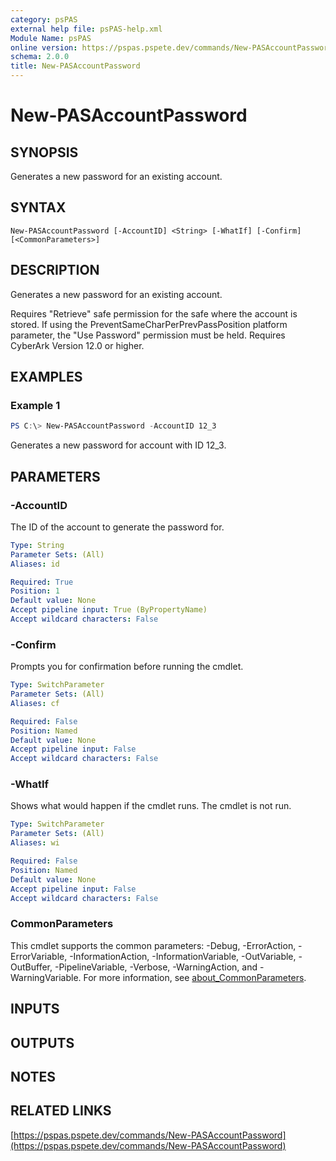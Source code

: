 ```yaml
---
category: psPAS
external help file: psPAS-help.xml
Module Name: psPAS
online version: https://pspas.pspete.dev/commands/New-PASAccountPassword
schema: 2.0.0
title: New-PASAccountPassword
---
```


# New-PASAccountPassword

## SYNOPSIS
Generates a new password for an existing account.

## SYNTAX

```
New-PASAccountPassword [-AccountID] <String> [-WhatIf] [-Confirm] [<CommonParameters>]
```

## DESCRIPTION
Generates a new password for an existing account.

Requires "Retrieve" safe permission for the safe where the account is stored. If using the PreventSameCharPerPrevPassPosition platform parameter, the "Use Password" permission must be held.
Requires CyberArk Version 12.0 or higher.

## EXAMPLES

### Example 1
```powershell
PS C:\> New-PASAccountPassword -AccountID 12_3
```

Generates a new password for account with ID 12_3.

## PARAMETERS

### -AccountID
The ID of the account to generate the password for.

```yaml
Type: String
Parameter Sets: (All)
Aliases: id

Required: True
Position: 1
Default value: None
Accept pipeline input: True (ByPropertyName)
Accept wildcard characters: False
```

### -Confirm
Prompts you for confirmation before running the cmdlet.

```yaml
Type: SwitchParameter
Parameter Sets: (All)
Aliases: cf

Required: False
Position: Named
Default value: None
Accept pipeline input: False
Accept wildcard characters: False
```

### -WhatIf
Shows what would happen if the cmdlet runs. The cmdlet is not run.

```yaml
Type: SwitchParameter
Parameter Sets: (All)
Aliases: wi

Required: False
Position: Named
Default value: None
Accept pipeline input: False
Accept wildcard characters: False
```

### CommonParameters
This cmdlet supports the common parameters: -Debug, -ErrorAction, -ErrorVariable, -InformationAction, -InformationVariable, -OutVariable, -OutBuffer, -PipelineVariable, -Verbose, -WarningAction, and -WarningVariable. For more information, see [about_CommonParameters](http://go.microsoft.com/fwlink/?LinkID=113216).

## INPUTS

## OUTPUTS

## NOTES

## RELATED LINKS

[https://pspas.pspete.dev/commands/New-PASAccountPassword](https://pspas.pspete.dev/commands/New-PASAccountPassword)
